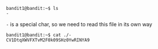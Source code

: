```shell
bandit1@bandit:~$ ls
-
```
```-``` is a special char, so we need to read this file in its own way
```shell
bandit1@bandit:~$ cat ./-
CV1DtqXWVFXTvM2F0k09SHz0YwRINYA9
```